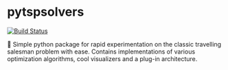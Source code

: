 # pytspsolvers

[![Build Status](https://dev.azure.com/rithinchalumuri/pytspsolver/_apis/build/status/pytspsolver-CI?branchName=master)](https://dev.azure.com/rithinchalumuri/pytspsolver/_build/latest?definitionId=5&branchName=master)

🚚 Simple python package for rapid experimentation on the classic travelling salesman problem with ease. Contains implementations of various optimization algorithms, cool visualizers and a plug-in architecture.
